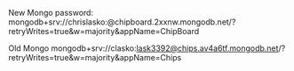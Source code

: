 New Mongo password: 
mongodb+srv://chrislasko:<password>@chipboard.2xxnw.mongodb.net/?retryWrites=true&w=majority&appName=ChipBoard

Old Mongo
mongodb+srv://clasko:lask3392@chips.av4a6tf.mongodb.net/?retryWrites=true&w=majority&appName=Chips